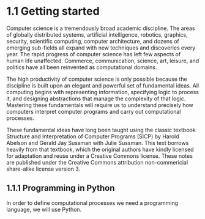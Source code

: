 # 1.1 Getting started

Computer science is a tremendously broad academic discipline. The areas of globally distributed systems, artificial intelligence, robotics, graphics, security, scientific computing, computer architecture, and dozens of emerging sub-fields all expand with new techniques and discoveries every year. The rapid progress of computer science has left few aspects of human life unaffected. Commerce, communication, science, art, leisure, and politics have all been reinvented as computational domains.

The high productivity of computer science is only possible because the discipline is built upon an elegant and powerful set of fundamental ideas. All computing begins with representing information, specifying logic to process it, and designing abstractions that manage the complexity of that logic. Mastering these fundamentals will require us to understand precisely how computers interpret computer programs and carry out computational processes.

These fundamental ideas have long been taught using the classic textbook Structure and Interpretation of Computer Programs (SICP) by Harold Abelson and Gerald Jay Sussman with Julie Sussman. This text borrows heavily from that textbook, which the original authors have kindly licensed for adaptation and reuse under a Creative Commons license. These notes are published under the Creative Commons attribution non-commericial share-alike license version 3.

## 1.1.1 Programming in Python

In order to define computational processes we need a programming language, we will use Python.
